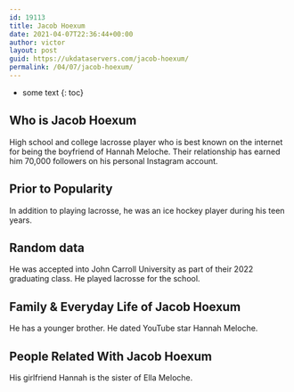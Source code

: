 ```yaml
---
id: 19113
title: Jacob Hoexum
date: 2021-04-07T22:36:44+00:00
author: victor
layout: post
guid: https://ukdataservers.com/jacob-hoexum/
permalink: /04/07/jacob-hoexum/
---
```


* some text
{: toc}


## Who is Jacob Hoexum



High school and college lacrosse player who is best known on the internet for being the boyfriend of Hannah Meloche. Their relationship has earned him 70,000 followers on his personal Instagram account. 

                
                
                
## Prior to Popularity



In addition to playing lacrosse, he was an ice hockey player during his teen years. 

                
                
                
## Random data



He was accepted into John Carroll University as part of their 2022 graduating class. He played lacrosse for the school. 

                
                
                
## Family & Everyday Life of Jacob Hoexum



He has a younger brother. He dated YouTube star Hannah Meloche.

                
                
                
## People Related With Jacob Hoexum



His girlfriend Hannah is the sister of Ella Meloche. 

                
              
            
          
          
          
